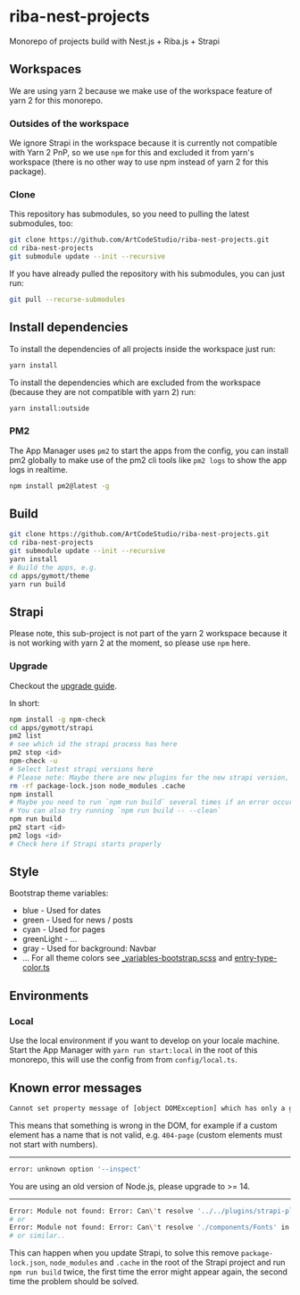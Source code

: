 # riba-nest-projects

Monorepo of projects build with Nest.js + Riba.js + Strapi

## Workspaces

We are using yarn 2 because we make use of the workspace feature of yarn 2 for this monorepo.

### Outsides of the workspace

We ignore Strapi in the workspace because it is currently not compatible with Yarn 2 PnP, so we use `npm` for this and excluded it from yarn's workspace (there is no other way to use npm instead of yarn 2 for this package).

### Clone

This repository has submodules, so you need to pulling the latest submodules, too:

```sh
git clone https://github.com/ArtCodeStudio/riba-nest-projects.git
cd riba-nest-projects
git submodule update --init --recursive
```

If you have already pulled the repository with his submodules, you can just run:

```sh
git pull --recurse-submodules
```

## Install dependencies

To install the dependencies of all projects inside the workspace just run:

```sh
yarn install
```

To install the dependencies which are excluded from the workspace (because they are not compatible with yarn 2) run:

```sh
yarn install:outside
```

### PM2

The App Manager uses `pm2` to start the apps from the config, you can install pm2 globally to make use of the pm2 cli tools like `pm2 logs` to show the app logs in realtime.

```sh
npm install pm2@latest -g
```

## Build

```sh
git clone https://github.com/ArtCodeStudio/riba-nest-projects.git
cd riba-nest-projects
git submodule update --init --recursive
yarn install
# Build the apps, e.g.
cd apps/gymott/theme
yarn run build
```

## Strapi

Please note, this sub-project is not part of the yarn 2 workspace because it is not working with yarn 2 at the moment, so please use `npm` here.

### Upgrade

Checkout the [upgrade guide](https://strapi.io/documentation/developer-docs/latest/update-migration-guides/update-version.html).

In short:

```sh
npm install -g npm-check
cd apps/gymott/strapi
pm2 list
# see which id the strapi process has here
pm2 stop <id>
npm-check -u
# Select latest strapi versions here
# Please note: Maybe there are new plugins for the new strapi version, check the source for new plugins and install theme
rm -rf package-lock.json node_modules .cache
npm install
# Maybe you need to run `npm run build` several times if an error occurs.
# You can also try running `npm run build -- --clean`
npm run build
pm2 start <id>
pm2 logs <id>
# Check here if Strapi starts properly
```

## Style

Bootstrap theme variables:

* blue - Used for dates
* green - Used for news / posts
* cyan - Used for pages
* greenLight - ...
* gray - Used for background: Navbar
* ... For all theme colors see [_variables-bootstrap.scss](apps/gymott/theme/styles/_variables-bootstrap.scss) and [entry-type-color.ts](apps/gymott/theme/scripts/common/formatters/entry-type-color.ts)

## Environments

### Local

Use the local environment if you want to develop on your locale machine. Start the App Manager with `yarn run start:local` in the root of this monorepo, this will use the config from from `config/local.ts`.

## Known error messages

```sh
Cannot set property message of [object DOMException] which has only a getter
```

This means that something is wrong in the DOM, for example if a custom element has a name that is not valid, e.g. `404-page` (custom elements must not start with numbers).

--------

```sh
error: unknown option '--inspect'
```

You are using an old version of Node.js, please upgrade to >= 14.

--------

```sh
Error: Module not found: Error: Can\'t resolve '../../plugins/strapi-plugin-content-type-builder/admin/src' in '/home/node/riba-nest-projects/apps/gymott/strapi/.cache/admin/src'
# or
Error: Module not found: Error: Can\'t resolve './components/Fonts' in '/home/node/riba-nest-projects/apps/gymott/strapi/.cache/admin/src'
# or similar..
```

This can happen when you update Strapi, to solve this remove `package-lock.json`, `node_modules` and `.cache` in the root of the Strapi project and run `npm run build` twice, the first time the error might appear again, the second time the problem should be solved.
